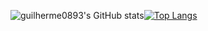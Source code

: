 ![guilherme0893's GitHub stats](https://github-readme-stats.vercel.app/api?username=guilherme0893&show_icons=true&theme=vue)[![Top Langs](https://github-readme-stats.vercel.app/api/top-langs/?username=guilherme0893&layout=compact)](https://github.com/guilherme0893/github-readme-stats)
